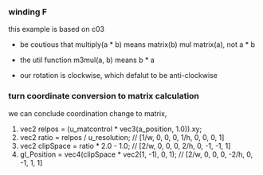 ### winding F

this example is based on c03

* be coutious that multiply(a * b) means matrix(b) mul matrix(a), not a * b

* the util function m3mul(a, b) means b * a

* our rotation is clockwise, which defalut to be anti-clockwise

### turn coordinate conversion to matrix calculation

we can conclude coordination change to matrix,

1. vec2 relpos = (u_matcontrol * vec3(a_position, 1.0)).xy;
2. vec2 ratio = relpos / u_resolution; // [1/w, 0, 0, 0, 1/h, 0, 0, 0, 1]
3. vec2 clipSpace = ratio * 2.0 - 1.0; // [2/w, 0, 0, 0, 2/h, 0, -1, -1, 1]
4. gl_Position = vec4(clipSpace * vec2(1, -1), 0, 1); // [2/w, 0, 0, 0, -2/h, 0, -1, 1, 1]
